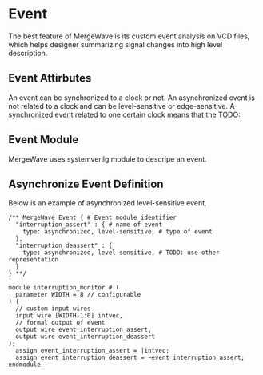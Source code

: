 # Event

The best feature of MergeWave is its custom event analysis on VCD files, which
helps designer summarizing signal changes into high level description.

## Event Attirbutes

An event can be synchronized to a clock or not. An asynchronized event is not
related to a clock and can be level-sensitive or edge-sensitive. A synchronized
event related to one certain clock means that the TODO: 

## Event Module

MergeWave uses systemverilg module to descripe an event.

## Asynchronize Event Definition

Below is an example of asynchronized level-sensitive event.

``` Systemverilg
/** MergeWave Event { # Event module identifier
  "interruption_assert" : { # name of event
    type: asynchronized, level-sensitive, # type of event
  },
  "interruption_deassert" : {
    type: asynchronized, level-sensitive, # TODO: use other representation
  }
} **/

module interruption_monitor # (
  parameter WIDTH = 8 // configurable
) (
  // custom input wires
  input wire [WIDTH-1:0] intvec,
  // formal output of event
  output wire event_interruption_assert,
  output wire event_interruption_deassert
);
  assign event_interruption_assert = |intvec;
  assign event_interruption_deassert = ~event_interruption_assert;
endmodule
```

